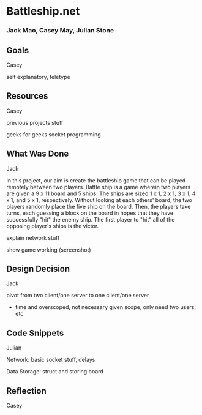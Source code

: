 # Battleship.net
### Jack Mao, Casey May, Julian Stone

## Goals
Casey

self explanatory, teletype

## Resources
Casey

previous projects stuff

geeks for geeks socket programming

## What Was Done
Jack

In this project, our aim is create the battleship game that can be played remotely between two players. Battle ship is a game wherein two players are given a 9 x 11 board and 5 ships. The ships are sized 1 x 1, 2 x 1, 3 x 1, 4 x 1, and 5 x 1, respectively. Without looking at each others' board, the two players randomly place the five ship on the board. Then, the players take turns, each guessing a block on the board in hopes that they have successfully "hit" the enemy ship. The first player to "hit" all of the opposing player's ships is the victor.  

explain network stuff

show game working (screenshot)

## Design Decision
Jack

pivot from two client/one server to one client/one server

- time and overscoped, not necessary given scope, only need two users, etc

## Code Snippets
Julian

Network: basic socket stuff, delays

Data Storage: struct and storing board

## Reflection
Casey
